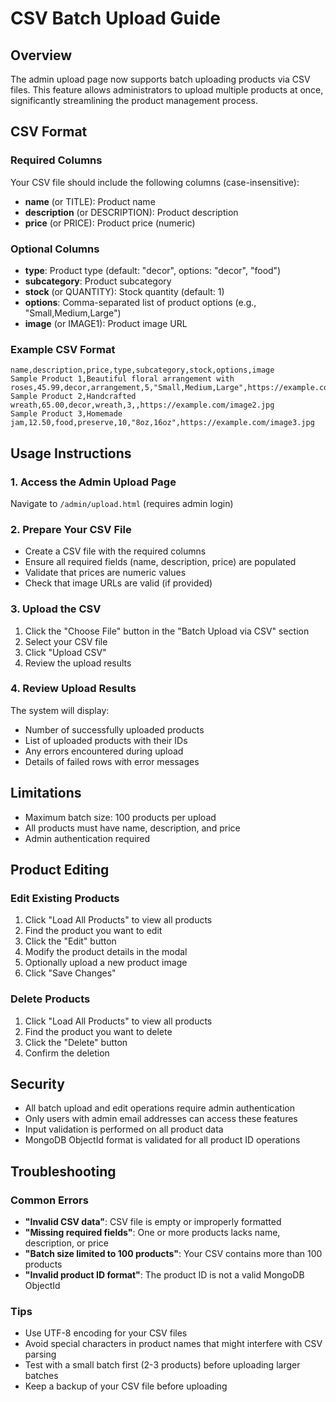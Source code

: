 # CSV Batch Upload Guide

## Overview
The admin upload page now supports batch uploading products via CSV files. This feature allows administrators to upload multiple products at once, significantly streamlining the product management process.

## CSV Format

### Required Columns
Your CSV file should include the following columns (case-insensitive):

- **name** (or TITLE): Product name
- **description** (or DESCRIPTION): Product description
- **price** (or PRICE): Product price (numeric)

### Optional Columns
- **type**: Product type (default: "decor", options: "decor", "food")
- **subcategory**: Product subcategory
- **stock** (or QUANTITY): Stock quantity (default: 1)
- **options**: Comma-separated list of product options (e.g., "Small,Medium,Large")
- **image** (or IMAGE1): Product image URL

### Example CSV Format

```csv
name,description,price,type,subcategory,stock,options,image
Sample Product 1,Beautiful floral arrangement with roses,45.99,decor,arrangement,5,"Small,Medium,Large",https://example.com/image1.jpg
Sample Product 2,Handcrafted wreath,65.00,decor,wreath,3,,https://example.com/image2.jpg
Sample Product 3,Homemade jam,12.50,food,preserve,10,"8oz,16oz",https://example.com/image3.jpg
```

## Usage Instructions

### 1. Access the Admin Upload Page
Navigate to `/admin/upload.html` (requires admin login)

### 2. Prepare Your CSV File
- Create a CSV file with the required columns
- Ensure all required fields (name, description, price) are populated
- Validate that prices are numeric values
- Check that image URLs are valid (if provided)

### 3. Upload the CSV
1. Click the "Choose File" button in the "Batch Upload via CSV" section
2. Select your CSV file
3. Click "Upload CSV"
4. Review the upload results

### 4. Review Upload Results
The system will display:
- Number of successfully uploaded products
- List of uploaded products with their IDs
- Any errors encountered during upload
- Details of failed rows with error messages

## Limitations
- Maximum batch size: 100 products per upload
- All products must have name, description, and price
- Admin authentication required

## Product Editing

### Edit Existing Products
1. Click "Load All Products" to view all products
2. Find the product you want to edit
3. Click the "Edit" button
4. Modify the product details in the modal
5. Optionally upload a new product image
6. Click "Save Changes"

### Delete Products
1. Click "Load All Products" to view all products
2. Find the product you want to delete
3. Click the "Delete" button
4. Confirm the deletion

## Security
- All batch upload and edit operations require admin authentication
- Only users with admin email addresses can access these features
- Input validation is performed on all product data
- MongoDB ObjectId format is validated for all product ID operations

## Troubleshooting

### Common Errors
- **"Invalid CSV data"**: CSV file is empty or improperly formatted
- **"Missing required fields"**: One or more products lacks name, description, or price
- **"Batch size limited to 100 products"**: Your CSV contains more than 100 products
- **"Invalid product ID format"**: The product ID is not a valid MongoDB ObjectId

### Tips
- Use UTF-8 encoding for your CSV files
- Avoid special characters in product names that might interfere with CSV parsing
- Test with a small batch first (2-3 products) before uploading larger batches
- Keep a backup of your CSV file before uploading

